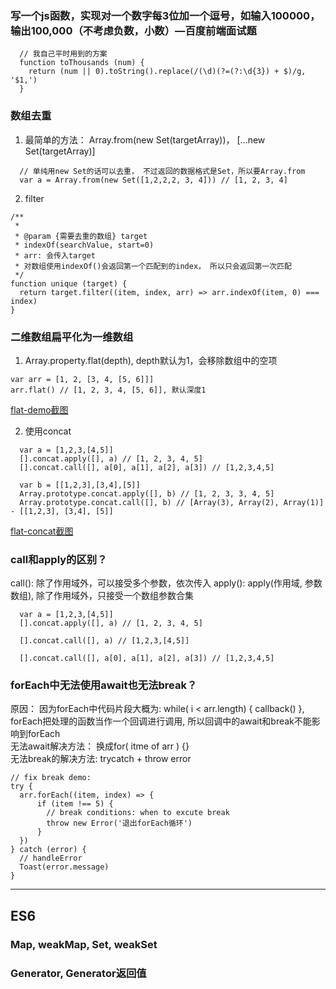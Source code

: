 ### 写一个js函数，实现对一个数字每3位加一个逗号，如输入100000， 输出100,000（不考虑负数，小数）—百度前端面试题
```
  // 我自己平时用到的方案
  function toThousands (num) {
    return (num || 0).toString().replace(/(\d)(?=(?:\d{3}) + $)/g, '$1,')
  }
```

### 数组去重
1. 最简单的方法： Array.from(new Set(targetArray))， [...new Set(targetArray)]
```
  // 单纯用new Set的话可以去重， 不过返回的数据格式是Set，所以要Array.from
  var a = Array.from(new Set([1,2,2,2, 3, 4])) // [1, 2, 3, 4]
```
2. filter
```
/**
 * 
 * @param {需要去重的数组} target
 * indexOf(searchValue, start=0)
 * arr: 会传入target
 * 对数组使用indexOf()会返回第一个匹配到的index， 所以只会返回第一次匹配
 */
function unique (target) {
  return target.filter((item, index, arr) => arr.indexOf(item, 0) === index)
}
```

### 二维数组扁平化为一维数组
1. Array.property.flat(depth), depth默认为1，会移除数组中的空项
```
var arr = [1, 2, [3, 4, [5, 6]]]
arr.flat() // [1, 2, 3, 4, [5, 6]], 默认深度1
```
[flat-demo截图](./flat-demo.png)

2. 使用concat
```
  var a = [1,2,3,[4,5]]
  [].concat.apply([], a) // [1, 2, 3, 4, 5]
  [].concat.call([], a[0], a[1], a[2], a[3]) // [1,2,3,4,5]

  var b = [[1,2,3],[3,4],[5]]
  Array.prototype.concat.apply([], b) // [1, 2, 3, 3, 4, 5]
  Array.prototype.concat.call([], b) // [Array(3), Array(2), Array(1)] - [[1,2,3], [3,4], [5]]
```
[flat-concat截图](./flatByConcat.png)


### call和apply的区别？
call(): 除了作用域外，可以接受多个参数，依次传入
apply(): apply(作用域, 参数数组), 除了作用域外，只接受一个数组参数合集
```
  var a = [1,2,3,[4,5]]
  [].concat.apply([], a) // [1, 2, 3, 4, 5]

  [].concat.call([], a) // [1,2,3,[4,5]]

  [].concat.call([], a[0], a[1], a[2], a[3]) // [1,2,3,4,5]
```


### forEach中无法使用await也无法break？
原因： 因为forEach中代码片段大概为: while( i < arr.length) { callback() }, forEach把处理的函数当作一个回调进行调用, 所以回调中的await和break不能影响到forEach
<br />
无法await解决方法： 换成for( itme of arr ) {}  
无法break的解决方法: trycatch + throw error 
```
// fix break demo:
try {
  arr.forEach((item, index) => {
      if (item !== 5) {
        // break conditions: when to excute break
        throw new Error('退出forEach循环')
      }
  })
} catch (error) {
  // handleError
  Toast(error.message)
}
```
---

## ES6
### Map, weakMap, Set, weakSet


### Generator, Generator返回值
